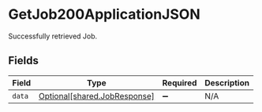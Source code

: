 # GetJob200ApplicationJSON

Successfully retrieved Job.


## Fields

| Field                                                              | Type                                                               | Required                                                           | Description                                                        |
| ------------------------------------------------------------------ | ------------------------------------------------------------------ | ------------------------------------------------------------------ | ------------------------------------------------------------------ |
| `data`                                                             | [Optional[shared.JobResponse]](../../models/shared/jobresponse.md) | :heavy_minus_sign:                                                 | N/A                                                                |